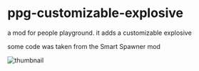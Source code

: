 # ppg-customizable-explosive
a mod for people playground. it adds a customizable explosive

some code was taken from the Smart Spawner mod

![thumbnail](https://github.com/greginsomtimrem/ppg-customizable-explosive/blob/main/thumb.png?raw=true "thumbnail")
